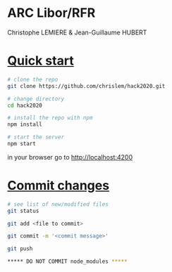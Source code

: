 # ARC Libor/RFR

Christophe LEMIERE & Jean-Guillaume HUBERT

# [Quick start](#quick-start)

```bash
# clone the repo
git clone https://github.com/chrislem/hack2020.git

# change directory
cd hack2020

# install the repo with npm
npm install

# start the server
npm start

```
in your browser go to [http://localhost:4200](http://localhost:4200) 


# [Commit changes](#commit-changes)

```bash
# see list of new/modified files
git status 

git add <file to commit>

git commit -m '<commit message>'

git push

***** DO NOT COMMIT node_modules *****
```

